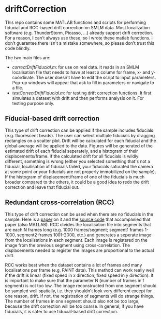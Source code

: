 # driftCorrection

This repo contains some MATLAB functions and scripts for performing fiducial and RCC-based drift correction on SMLM data. Most localization software (e.g. ThunderStorm, Picasso, ...) already support drift correction. For a reason, I can't always use these, so I wrote these matlab functions. I don't guarantee there isn't a mistake somewhere, so please don't trust this code blindly.

The two main files are:
* *correctDriftFiducial.m*: for use on real data. It reads in an SMLM localisation file that needs to have at least a column for frame, x- and y-coordinate. The user doesn't have to edit the script to input parameters. Pop-up windows will appear that ask to fill in parameters or navigate to a file.
* *testCorrectDriftFiducial.m*: for testing drift correction functions. It first simulates a dataset with drift and then performs analysis on it. For testing purpose only.

## Fiducial-based drift correction ##

This type of drift correction can be applied if the sample includes fiducials (e.g. fluorescent beads). The user can select multiple fiducials by dragging rectangles on a scatter plot. Drift will be calculated for each fiducial and the global average will be applied to the data. Figures will be generated of the estimated drift of each fiducial seperately, and a histogram of their displacements/frame. If the calculated drift for all fiducials is wildly different, something is wrong (either you selected something that's not a fiducial, localisation of fiducials failed, your fiducials saturated the camera at some point or your fiducials are not properly immobilized on the sample). If the histogram of displacement/frame of one of the fiducials is much broader compared to the others, it could be a good idea to redo the drift correction and leave that fiducial out.

## Redundant cross-correlation (RCC) ##

This type of drift correction can be used when there are no fiducials in the sample. Here is a [paper](https://doi.org/10.1364/OE.22.015982) on it and the [source code](https://github.com/yinawang28/RCC) that accompanied that paper (also MATLAB). RCC divides the localisation file into segments that are each N frames long (e.g. 1000 frames/segment; segment1 frames 1-1000, segment2 frames 1001-2000, etc.) and generates a seperate image from the localisations in each segment. Each image is registered on the image from the previous segment using cross-correlation. The displacements needed to register the images are proportional to the actual drift.

RCC works best when the dataset contains a lot of frames and many localisations per frame (e.g. PAINT data). This method can work really well if the drift is linear (fixed speed in x direction, fixed speed in y direction). It is important to make sure that the parameter N (number of frames in 1 segment) is not too low. The image reconstructed from one segment should be sampled well spatially, i.e. they shouldn't look very different except for one reason, drift. If not, the registration of segments will do strange things. The number of frames in one segment should also not be too large, because the drift correction will be too coarse. In general, if you have fiducials, it is safer to use fiducial-based drift correction.
